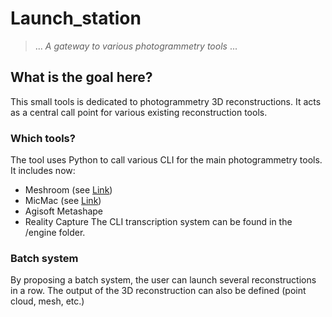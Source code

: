 # Launch_station
>... *A gateway to various photogrammetry tools* ...

## What is the goal here?
This small tools is dedicated to photogrammetry 3D reconstructions. It acts as a central call point for various existing reconstruction tools.

### Which tools?
The tool uses Python to call various CLI for the main photogrammetry tools. It includes now:
* Meshroom (see [Link](https://alicevision.org/#meshroom))
* MicMac (see [Link](https://micmac.ensg.eu/index.php/Accueil))
* Agisoft Metashape
* Reality Capture
The CLI transcription system can be found in the /engine folder.

### Batch system
By proposing a batch system, the user can launch several reconstructions in a row. The output of the 3D reconstruction can also be defined (point cloud, mesh, etc.)

